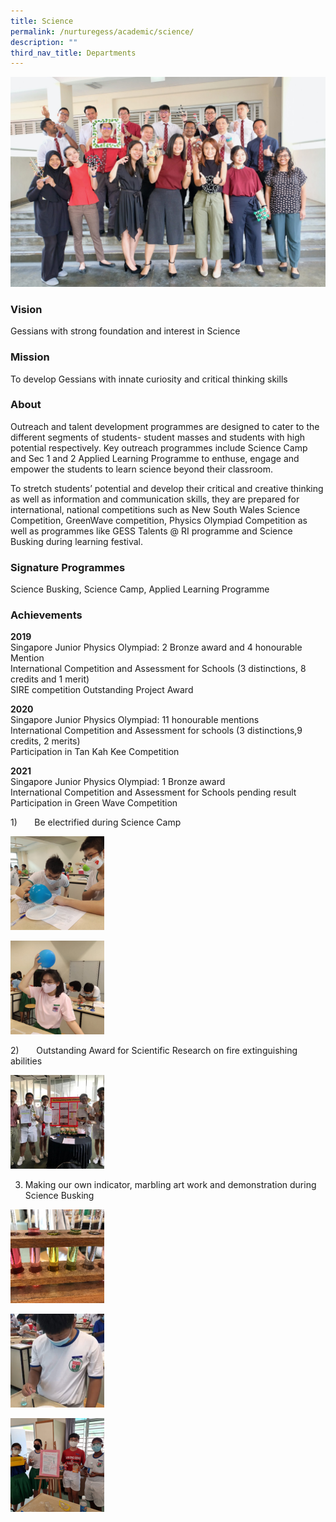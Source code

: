 ```yaml
---
title: Science
permalink: /nurturegess/academic/science/
description: ""
third_nav_title: Departments
---
```

![](/images/Science-5-scaled.jpeg)

### Vision

Gessians with strong foundation and interest in Science

### Mission

To develop Gessians with innate curiosity and critical thinking skills

### About

Outreach and talent development programmes are designed to cater to the different segments of students- student masses and students with high potential respectively. Key outreach programmes include Science Camp and Sec 1 and 2 Applied Learning Programme to enthuse, engage and empower the students to learn science beyond their classroom.

To stretch students’ potential and develop their critical and creative thinking as well as information and communication skills, they are prepared for international, national competitions such as New South Wales Science Competition, GreenWave competition, Physics Olympiad Competition as well as programmes like GESS Talents @ RI programme and Science Busking during learning festival.

### Signature Programmes

Science Busking, Science Camp, Applied Learning Programme

### Achievements

**2019**  
Singapore Junior Physics Olympiad: 2 Bronze award and 4 honourable Mention  
International Competition and Assessment for Schools (3 distinctions, 8 credits and 1 merit)  
SIRE competition Outstanding Project Award

**2020**  
Singapore Junior Physics Olympiad: 11 honourable mentions  
International Competition and Assessment for schools (3 distinctions,9 credits, 2 merits)  
Participation in Tan Kah Kee Competition

**2021**  
Singapore Junior Physics Olympiad: 1 Bronze award  
International Competition and Assessment for Schools pending result  
Participation in Green Wave Competition

1)       Be electrified during Science Camp

![Be electrified during Science Camp](/images/Science-1-150x150.png)

![Be electrified during Science Camp](/images/Science-2-150x150.png)

2)       Outstanding Award for Scientific Research on fire extinguishing abilities

![Outstanding Award for Scientific Research on fire extinguishing abilities](/images/Science-3-150x150.png)

3) Making our own indicator, marbling art work and demonstration during Science Busking

![Making our own indicator, marbling art work and demonstration during Science Busking](/images/Science-4-150x150.png)

![Making our own indicator, marbling art work and demonstration during Science Busking](/images/Science-5-150x150.png)

![Making our own indicator, marbling art work and demonstration during Science Busking](/images/Science-6-150x150.png)